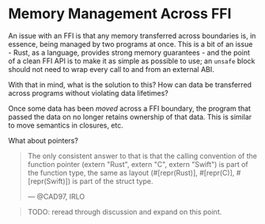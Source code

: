 # Memory Management Across FFI
An issue with an FFI is that any memory transferred across boundaries is, in essence, being managed by two programs at once. This is a bit of an issue - Rust, as a language, provides strong memory guarantees - and the point of a clean FFI API is to make it as simple as possible to use; an `unsafe` block should not need to wrap every call to and from an external ABI.

With that in mind, what is the solution to this? How can data be transferred across programs without violating data lifetimes?

Once some data has been *moved* across a FFI boundary, the program that passed the data on no longer retains ownership of that data. This is similar to move semantics in closures, etc.

What about pointers?

> The only consistent answer to that is that the calling convention of the function pointer (extern "Rust", extern "C", extern "Swift") is part of the function type, the same as layout (#[repr(Rust)], #[repr(C)], #[repr(Swift)]) is part of the struct type.
>
> — @CAD97, IRLO

> TODO: reread through discussion and expand on this point.
